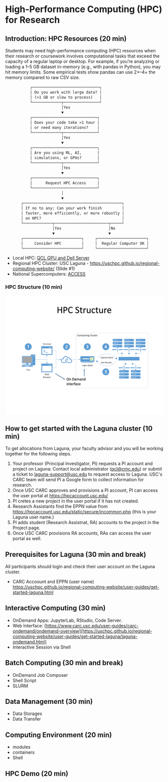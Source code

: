 # High-Performance Computing (HPC) for Research

## Introduction: HPC Resources (20 min)
Students may need high-performance computing (HPC) resources when their research or coursework involves computational tasks that exceed the capacity of a regular laptop or desktop. For example, if you’re analyzing or loading a 1–5 GB dataset in-memory (e.g., with pandas in Python), you may hit memory limits. Some empirical tests show pandas can use 2×–4× the memory compared to raw CSV size.

               ┌──────────────────────────────┐
               │ Do you work with large data? │
               │ (>1 GB or slow to process)   │
               └─────────────┬────────────────┘
                             │Yes
                             ▼
               ┌─────────────────────────────┐
               │ Does your code take >1 hour │
               │ or need many iterations?    │
               └─────────────┬───────────────┘
                             │Yes
                             ▼
               ┌─────────────────────────────┐
               │ Are you using ML, AI,       │
               │ simulations, or GPUs?       │
               └─────────────┬───────────────┘
                             │Yes
                             ▼
               ┌─────────────────────────────┐
               │      Request HPC Access     │
               └─────────────────────────────┘
                             │
                             ▼
           ┌────────────────────────────────────────────┐
           │ If no to any: Can your work finish         │
           │ faster, more efficiently, or more robustly │
           │ on HPC?                                    │
           └─────────────┬────────────────────────┬─────┘
                         │Yes                     │No
                         ▼                        ▼
           ┌──────────────────────────┐     ┌──────────────────────┐
           │     Consider HPC         │     │  Regular Computer OK │
           └──────────────────────────┘     └──────────────────────┘

- Local HPC: [QCL GPU and Dell Server](Introduction.md)
- Regional HPC Cluster: USC Laguna - https://uschpc.github.io/regional-computing-website/ (Slide #1)
- National Supercomputers: [ACCESS](https://github.com/CMC-QCL/HPC-research-computing/blob/main/Introduction.md#national-supercomputers-access)

### HPC Structure (10 min)
![image](images/HPC_structure.png)

## How to get started with the Laguna cluster (10 min)
To get allocations from Laguna, your faculty advisor and you will be working together for the following steps.

1. Your professor (Principal Investigator, PI) requests a PI account and project on Laguna: Contact local administrator (qcl@cmc.edu) or submit a ticket to laguna-support@usc.edu to request access to Laguna. USC's CARC team will send PI a Google form to collect information for research.
2. Once USC CARC approves and provisions a PI account, PI can access the user portal at https://hpcaccount.usc.edu/
3. PI cretes a new project in the user portal if it has not created. 
4. Research Assistants find the EPPN value from https://hpcaccount.usc.edu/static/secure/incommon.php (this is your Laguna user name.)
5. PI adds student (Research Assistnat, RA) accounts to the project in the Project page.
6. Once USC CARC provisions RA accounts, RAs can access the user portal as well.

## Prerequisites for Laguna (30 min and break)
All participants should login and check their user account on the Laguna cluster.

- CARC Accoount and EPPN (user name)
 https://uschpc.github.io/regional-computing-website/user-guides/get-started-laguna.html

## Interactive Computing (30 min)
- OnDemand Apps: JupyterLab, RStudio, Code Server.
- Web Interface: [https://www.carc.usc.edu/user-guides/carc-ondemand/ondemand-overview](https://uschpc.github.io/regional-computing-website/user-guides/get-started-laguna/laguna-ondemand.html)
- Interactive Session via Shell

## Batch Computing (30 min and break)
- OnDemand Job Composer
- Shell Script
- SLURM

## Data Management (30 min)
- Data Storages
- Data Transfer

## Computing Environment (20 min)
- modules
- containers
- Shell

## HPC Demo (20 min) 




